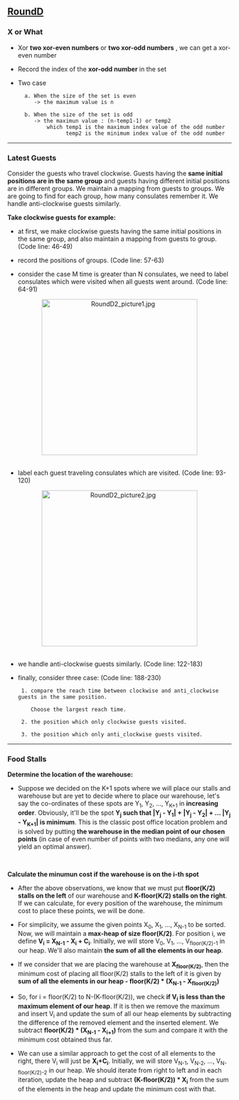 ## [RoundD](https://codingcompetitions.withgoogle.com/kickstart/round/0000000000051061)

### X or What

- Xor **two xor-even numbers** or **two xor-odd numbers** , we can get a xor-even number

- Record the index of the **xor-odd number** in the set

- Two case

        a. When the size of the set is even
           -> the maximum value is n
            
        b. When the size of the set is odd
           -> the maximun value : (n-temp1-1) or temp2
               which temp1 is the maximum index value of the odd number
                     temp2 is the minimum index value of the odd number

---

### Latest Guests

Consider the guests who travel clockwise. Guests having the **same initial positions are in the same group** and guests having different initial positions are in different groups. We maintain a mapping from guests to groups. We are going to find for each group, how many consulates remember it. We handle anti-clockwise guests similarly.

**Take clockwise guests for example:**

- at first, we make clockwise guests having the same initial positions in the same group, and also maintain a mapping from guests to group. (Code line: 46-49)

- record the positions of groups. (Code line: 57-63)

- consider the case M time is greater than N consulates, we need to label consulates which were visited when all guests went around. (Code line: 64-91)

<div align=center>
<img src="https://github.com/wayne1116/2019_Google_KickStart/blob/master/RoundD/RoundD2_picture1.jpg" width="350" alt="RoundD2_picture1.jpg"> 
</div><br />  
  
  
- label each guest traveling consulates which are visited. (Code line: 93-120)  
  
<div align=center>
<img src="https://github.com/wayne1116/2019_Google_KickStart/blob/master/RoundD/RoundD2_picture2.jpg" width="350" alt="RoundD2_picture2.jpg"> 
</div><br />

- we handle anti-clockwise guests similarly. (Code line: 122-183)

- finally, consider three case: (Code line: 188-230)
  
  ```
   1. compare the reach time between clockwise and anti_clockwise guests in the same position. 
      
      Choose the largest reach time.
   
   2. the position which only clockwise guests visited.
   
   3. the position which only anti_clockwise guests visited.
  ```

---

### Food Stalls

**Determine the location of the warehouse:**

- Suppose we decided on the K+1 spots where we will place our stalls and warehouse but are yet to decide where to place our warehouse, let's say the co-ordinates of these spots are Y<sub>1</sub>, Y<sub>2</sub>, ..., Y<sub>K+1</sub> in __increasing order__. Obviously, it'll be the spot **Y<sub>j</sub> such that |Y<sub>j</sub> - Y<sub>1</sub>| + |Y<sub>j</sub> - Y<sub>2</sub>| + ... |Y<sub>j</sub> - Y<sub>K+1</sub>| is minimum**. This is the classic post office location problem and is solved by putting **the warehouse in the median point of our chosen points** (in case of even number of points with two medians, any one will yield an optimal answer).
<br />

**Calculate the minumun cost if the warehouse is on the i-th spot**

- After the above observations, we know that we must put **floor(K/2) stalls on the left** of our warehouse and **K-floor(K/2) stalls on the right**. If we can calculate, for every position of the warehouse, the minimum cost to place these points, we will be done.

- For simplicity, we assume the given points X<sub>0</sub>, X<sub>1</sub>, ..., X<sub>N-1</sub> to be sorted. Now, we will maintain a **max-heap of size floor(K/2)**. For position i, we define **V<sub>i</sub> = X<sub>N-1</sub> - X<sub>i</sub> + C<sub>i</sub>**. Initially, we will store V<sub>0</sub>, V<sub>1</sub>, ..., V<sub>floor(K/2)-1</sub> in our heap. We'll also maintain **the sum of all the elements in our heap**.

- If we consider that we are placing the warehouse at **X<sub>floor(K/2)</sub>**, then the minimum cost of placing all floor(K/2) stalls to the left of it is given by **sum of all the elements in our heap - floor(K/2) * (X<sub>N-1</sub> - X<sub>floor(K/2)</sub>)**

- So, for i = floor(K/2) to N-(K-floor(K/2)), we check **if V<sub>i</sub> is less than the maximum element of our heap**. If it is then we remove the maximum and insert V<sub>i</sub> and update the sum of all our heap elements by subtracting the difference of the removed element and the inserted element. We subtract **floor(K/2) * (X<sub>N-1</sub> - X<sub>i+1</sub>)** from the sum and compare it with the minimum cost obtained thus far.

- We can use a similar approach to get the cost of all elements to the right, there V<sub>i</sub> will just be **X<sub>i</sub>+C<sub>i</sub>**. Initially, we will store V<sub>N-1</sub>, V<sub>N-2</sub>, ..., V<sub>N-floor(K/2)-2</sub> in our heap. We should iterate from right to left and in each iteration, update the heap and subtract **(K-floor(K/2)) * X<sub>i</sub>** from the sum of the elements in the heap and update the minimum cost with that.
